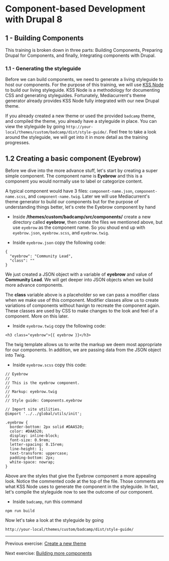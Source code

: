 # Component-based Development with Drupal 8

## 1 - Building Components
This training is broken down in three parts:  Building Components, Preparing Drupal for Components, and finally, Integrating components with Drupal.

### 1.1 - Generating the styleguide
Before we can build components, we need to generate a living styleguide to host our components.  For the purpose of this training, we will use [KSS Node](https://github.com/kss-node/kss-node) to build our living styleguide.  KSS Node is a methodology for documenting CSS and generating styleguides.  Fortunately, Mediacurrent's theme generator already provides KSS Node fully integrated with our new Drupal theme.

If you already created a new theme or used the provided `badcamp` theme, and compiled the theme, you already have a styleguide in place.  You can view the styleguide by going `http://your-local/themes/custom/badcamp/dist/style-guide/`.  Feel free to take a look around the styleguide, we will get into it in more detail as the training progresses.

## 1.2 Creating a basic component (Eyebrow)

Before we dive into the more advance stuff, let's start by creating a super simple component.  The component name is **Eyebrow** and this is a component you would normally use to label or categorize content.

A typical component would have 3 files: `component-name.json`, `component-name.scss`, and `component-name.twig`.  Later we will use Mediacurrent's theme generator to build our components but for the purpose of understanding things better, let's crete the Eyebrow component by hand

* Inside **/themes/custom/badcamp/src/components/** create a new directory called **eyebrow**, then create the files we mentioned above, but use `eyebrow` as the component name.  So you shoud end up with `eyebrow.json`, `eyebrow.scss`, and `eyebrow.twig`.

* Inside `eyebrow.json` copy the following code:

```
{
  "eyebrow": "Community Lead",
  "class": ""
}
```

We just created a JSON object with a variable of **eyebrow** and value of **Community Lead**.  We will get deeper into JSON objects when we build more advance components.

The **class** variable above is a placeholder so we can pass a modifier class when we make use of this component.  Modifier classes allow us to create variations of components without havign to recreate the component again.  These classes are used by CSS to make changes to the look and feel of a component.  More on this later.


* Inside `eyebrow.twig` copy the following code:

```
<h3 class="eyebrow">{{ eyebrow }}</h3>
```

The twig template allows us to write the markup we deem most appropriate for our components.  In addition, we are passing data from the JSON object into Twig.

* Inside `eyebrow.scss` copy this code:

```
// Eyebrow
//
// This is the eyebrow component.
//
// Markup: eyebrow.twig
//
// Style guide: Components.eyebrow

// Import site utilities.
@import '../../global/utils/init';

.eyebrow {
  border-bottom: 2px solid #DAA520;
  color: #DAA520;
  display: inline-block;
  font-size: 0.9rem;
  letter-spacing: 0.15rem;
  line-height: 1;
  text-transform: uppercase;
  padding-bottom: 2px;
  white-space: nowrap;
}
```

Above are the styles that give the Eyebrow component a more appealing look.  Notice the commented code at the top of the file.  Those comments are what KSS Node uses to generate the component in the styleguide.  In fact, let's compile the styleguide now to see the outcome of our component.

* Inside `badcamp`, run this command

```
npm run build
```

Now let's take a look at the styleguide by going

```
http://your-local/themes/custom/badcamp/dist/style-guide/
```


---
Previous exercise:  [Create a new theme](1-new-theme.md)


Next exercise:  [Building more components](3-building-components.md)
